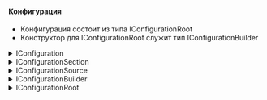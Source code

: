 #### Конфигурация 
  - Конфигурация состоит из типа IConfigurationRoot
  - Конструктор для IConfigurationRoot служит тип IConfigurationBuilder


<details>
  <summary>IConfiguration</summary>

```cs
public interface IConfiguration
{
    string? this[string key] { get; set; }
    IConfigurationSection GetSection(string key);
    IEnumerable<IConfigurationSection> GetChildren();
    IChangeToken GetReloadToken();
}
```
</details>

<details>
  <summary>IConfigurationSection</summary>

```cs
public interface IConfigurationSection : IConfiguration
{
   string Key { get; }
   string Path { get; }
   string? Value { get; set; }
}
```
</details>

<details>
  <summary>IConfigurationSource</summary>

```cs
public interface IConfigurationSource
{
    IConfigurationProvider Build(IConfigurationBuilder builder);
}
```
</details>

<details>
  <summary>IConfigurationBuilder</summary>

```cs
public interface IConfigurationBuilder
{
    IDictionary<string, object> Properties { get; }
    IList<IConfigurationSource> Sources { get; }
    IConfigurationBuilder Add(IConfigurationSource source);
    IConfigurationRoot Build();
}
```
</details>

<details>
  <summary>IConfigurationRoot</summary>

```cs
public interface IConfigurationRoot : IConfiguration
{
   void Reload();
   IEnumerable<IConfigurationProvider> Providers { get; }
}
```
</details>



